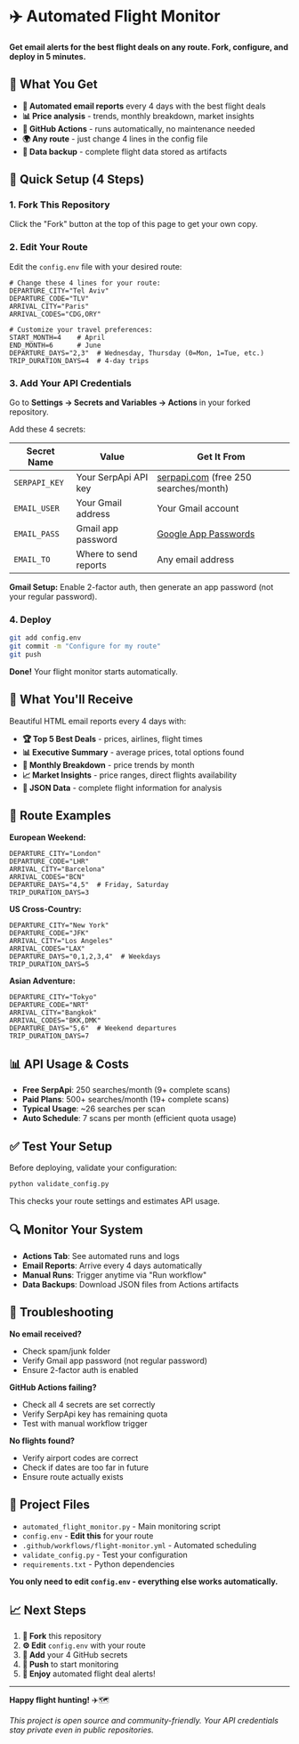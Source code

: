 # ✈️ Automated Flight Monitor

**Get email alerts for the best flight deals on any route. Fork, configure, and deploy in 5 minutes.**

## 🎯 What You Get

- **📧 Automated email reports** every 4 days with the best flight deals
- **📊 Price analysis** - trends, monthly breakdown, market insights
- **🤖 GitHub Actions** - runs automatically, no maintenance needed
- **🌍 Any route** - just change 4 lines in the config file
- **💾 Data backup** - complete flight data stored as artifacts

## 🚀 Quick Setup (4 Steps)

### 1. Fork This Repository
Click the "Fork" button at the top of this page to get your own copy.

### 2. Edit Your Route
Edit the `config.env` file with your desired route:

```env
# Change these 4 lines for your route:
DEPARTURE_CITY="Tel Aviv"
DEPARTURE_CODE="TLV"
ARRIVAL_CITY="Paris"
ARRIVAL_CODES="CDG,ORY"

# Customize your travel preferences:
START_MONTH=4    # April
END_MONTH=6      # June
DEPARTURE_DAYS="2,3"  # Wednesday, Thursday (0=Mon, 1=Tue, etc.)
TRIP_DURATION_DAYS=4  # 4-day trips
```

### 3. Add Your API Credentials
Go to **Settings → Secrets and Variables → Actions** in your forked repository.

Add these 4 secrets:

| Secret Name | Value | Get It From |
|-------------|-------|-------------|
| `SERPAPI_KEY` | Your SerpApi API key | [serpapi.com](https://serpapi.com/users/sign_up) (free 250 searches/month) |
| `EMAIL_USER` | Your Gmail address | Your Gmail account |
| `EMAIL_PASS` | Gmail app password | [Google App Passwords](https://myaccount.google.com/apppasswords) |
| `EMAIL_TO` | Where to send reports | Any email address |

**Gmail Setup:** Enable 2-factor auth, then generate an app password (not your regular password).

### 4. Deploy
```bash
git add config.env
git commit -m "Configure for my route"
git push
```

**Done!** Your flight monitor starts automatically.

## 📧 What You'll Receive

Beautiful HTML email reports every 4 days with:

- **🏆 Top 5 Best Deals** - prices, airlines, flight times
- **📊 Executive Summary** - average prices, total options found
- **📅 Monthly Breakdown** - price trends by month  
- **📈 Market Insights** - price ranges, direct flights availability
- **📎 JSON Data** - complete flight information for analysis

## 🔧 Route Examples

**European Weekend:**
```env
DEPARTURE_CITY="London"
DEPARTURE_CODE="LHR"
ARRIVAL_CITY="Barcelona"
ARRIVAL_CODES="BCN"
DEPARTURE_DAYS="4,5"  # Friday, Saturday
TRIP_DURATION_DAYS=3
```

**US Cross-Country:**
```env
DEPARTURE_CITY="New York"
DEPARTURE_CODE="JFK"
ARRIVAL_CITY="Los Angeles"
ARRIVAL_CODES="LAX"
DEPARTURE_DAYS="0,1,2,3,4"  # Weekdays
TRIP_DURATION_DAYS=5
```

**Asian Adventure:**
```env
DEPARTURE_CITY="Tokyo"
DEPARTURE_CODE="NRT"
ARRIVAL_CITY="Bangkok"
ARRIVAL_CODES="BKK,DMK"
DEPARTURE_DAYS="5,6"  # Weekend departures
TRIP_DURATION_DAYS=7
```

## 📊 API Usage & Costs

- **Free SerpApi**: 250 searches/month (9+ complete scans)
- **Paid Plans**: 500+ searches/month (19+ complete scans)
- **Typical Usage**: ~26 searches per scan
- **Auto Schedule**: 7 scans per month (efficient quota usage)

## ✅ Test Your Setup

Before deploying, validate your configuration:
```bash
python validate_config.py
```

This checks your route settings and estimates API usage.

## 🔍 Monitor Your System

- **Actions Tab**: See automated runs and logs
- **Email Reports**: Arrive every 4 days automatically  
- **Manual Runs**: Trigger anytime via "Run workflow"
- **Data Backups**: Download JSON files from Actions artifacts

## 🚨 Troubleshooting

**No email received?**
- Check spam/junk folder
- Verify Gmail app password (not regular password)
- Ensure 2-factor auth is enabled

**GitHub Actions failing?**
- Check all 4 secrets are set correctly
- Verify SerpApi key has remaining quota
- Test with manual workflow trigger

**No flights found?**
- Verify airport codes are correct
- Check if dates are too far in future
- Ensure route actually exists

## 🎯 Project Files

- `automated_flight_monitor.py` - Main monitoring script
- `config.env` - **Edit this** for your route
- `.github/workflows/flight-monitor.yml` - Automated scheduling
- `validate_config.py` - Test your configuration
- `requirements.txt` - Python dependencies

**You only need to edit `config.env` - everything else works automatically.**

## 📈 Next Steps

1. **🍴 Fork** this repository
2. **⚙️ Edit** `config.env` with your route
3. **🔐 Add** your 4 GitHub secrets
4. **🚀 Push** to start monitoring
5. **📧 Enjoy** automated flight deal alerts!

---

**Happy flight hunting!** ✈️🗺️

*This project is open source and community-friendly. Your API credentials stay private even in public repositories.*
